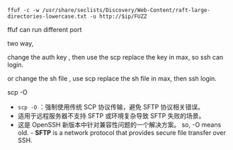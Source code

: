 ```
ffuf -c -w /usr/share/seclists/Discovery/Web-Content/raft-large-directories-lowercase.txt -u http://$ip/FUZZ
```

ffuf can run different port 

two way, 

change the auth key , then use the scp replace the key in max, so ssh can login. 

or change the sh file , use scp replace the sh file in max, then ssh login. 

scp -O

- `scp -O` ：强制使用传统 SCP 协议传输，避免 SFTP 协议相关错误。
- 适用于远程服务器不支持 SFTP 或环境复杂导致 SFTP 失败的场景。
- 这是 OpenSSH 新版本中针对兼容性问题的一个解决方案。
so, -O means old. - **SFTP** is a network protocol that provides secure file transfer over SSH.
